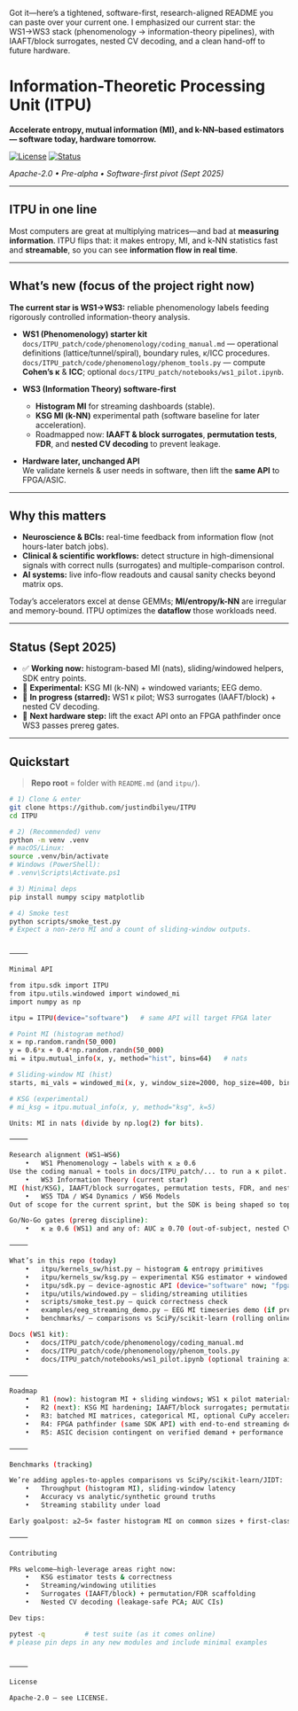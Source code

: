 Got it—here’s a tightened, software-first, research-aligned README you can paste over your current one. I emphasized our current star: the WS1→WS3 stack (phenomenology → information-theory pipelines), with IAAFT/block surrogates, nested CV decoding, and a clean hand-off to future hardware.

# Information-Theoretic Processing Unit (ITPU)

**Accelerate entropy, mutual information (MI), and k-NN–based estimators — software today, hardware tomorrow.**

[![License](https://img.shields.io/badge/License-Apache%202.0-blue.svg)](https://opensource.org/licenses/Apache-2.0)
[![Status](https://img.shields.io/badge/status-pre--alpha-orange.svg)](https://github.com)

*Apache-2.0 • Pre-alpha • Software-first pivot (Sept 2025)*

---

## ITPU in one line
Most computers are great at multiplying matrices—and bad at **measuring information**. ITPU flips that: it makes entropy, MI, and k-NN statistics fast and **streamable**, so you can see **information flow in real time**.

---

## What’s new (focus of the project right now)

**The current star is WS1→WS3:** reliable phenomenology labels feeding rigorously controlled information-theory analysis.

- **WS1 (Phenomenology) starter kit**  
  `docs/ITPU_patch/code/phenomenology/coding_manual.md` — operational definitions (lattice/tunnel/spiral), boundary rules, κ/ICC procedures.  
  `docs/ITPU_patch/code/phenomenology/phenom_tools.py` — compute **Cohen’s κ** & **ICC**; optional `docs/ITPU_patch/notebooks/ws1_pilot.ipynb`.

- **WS3 (Information Theory) software-first**  
  - **Histogram MI** for streaming dashboards (stable).  
  - **KSG MI (k-NN)** experimental path (software baseline for later acceleration).  
  - Roadmapped now: **IAAFT & block surrogates**, **permutation tests**, **FDR**, and **nested CV decoding** to prevent leakage.

- **Hardware later, unchanged API**  
  We validate kernels & user needs in software, then lift the **same API** to FPGA/ASIC.

---

## Why this matters

- **Neuroscience & BCIs:** real-time feedback from information flow (not hours-later batch jobs).  
- **Clinical & scientific workflows:** detect structure in high-dimensional signals with correct nulls (surrogates) and multiple-comparison control.  
- **AI systems:** live info-flow readouts and causal sanity checks beyond matrix ops.

Today’s accelerators excel at dense GEMMs; **MI/entropy/k-NN** are irregular and memory-bound. ITPU optimizes the **dataflow** those workloads need.

---

## Status (Sept 2025)

- ✅ **Working now:** histogram-based MI (nats), sliding/windowed helpers, SDK entry points.  
- 🧪 **Experimental:** KSG MI (k-NN) + windowed variants; EEG demo.  
- 🚧 **In progress (starred):** WS1 κ pilot; WS3 surrogates (IAAFT/block) + nested CV decoding.  
- 🧭 **Next hardware step:** lift the exact API onto an FPGA pathfinder once WS3 passes prereg gates.

---

## Quickstart

> **Repo root** = folder with `README.md` (and `itpu/`).

```bash
# 1) Clone & enter
git clone https://github.com/justindbilyeu/ITPU
cd ITPU

# 2) (Recommended) venv
python -m venv .venv
# macOS/Linux:
source .venv/bin/activate
# Windows (PowerShell):
# .venv\Scripts\Activate.ps1

# 3) Minimal deps
pip install numpy scipy matplotlib

# 4) Smoke test
python scripts/smoke_test.py
# Expect a non-zero MI and a count of sliding-window outputs.


⸻

Minimal API

from itpu.sdk import ITPU
from itpu.utils.windowed import windowed_mi
import numpy as np

itpu = ITPU(device="software")   # same API will target FPGA later

# Point MI (histogram method)
x = np.random.randn(50_000)
y = 0.6*x + 0.4*np.random.randn(50_000)
mi = itpu.mutual_info(x, y, method="hist", bins=64)   # nats

# Sliding-window MI (hist)
starts, mi_vals = windowed_mi(x, y, window_size=2000, hop_size=400, bins=64)

# KSG (experimental)
# mi_ksg = itpu.mutual_info(x, y, method="ksg", k=5)

Units: MI in nats (divide by np.log(2) for bits).

⸻

Research alignment (WS1–WS6)
	•	WS1 Phenomenology → labels with κ ≥ 0.6
Use the coding manual + tools in docs/ITPU_patch/... to run a κ pilot. No reliable labels → no WS3 Go.
	•	WS3 Information Theory (current star)
MI (hist/KSG), IAAFT/block surrogates, permutation tests, FDR, and nested CV decoding (AUC with CIs).
	•	WS5 TDA / WS4 Dynamics / WS6 Models
Out of scope for the current sprint, but the SDK is being shaped so topological/dynamical metrics and toy models can plug in next.

Go/No-Go gates (prereg discipline):
	•	κ ≥ 0.6 (WS1) and any of: AUC ≥ 0.70 (out-of-subject, nested CV), or O-info/PID class differences (q < 0.05 vs surrogates), or robust TDA differences.

⸻

What’s in this repo (today)
	•	itpu/kernels_sw/hist.py — histogram & entropy primitives
	•	itpu/kernels_sw/ksg.py — experimental KSG estimator + windowed helper
	•	itpu/sdk.py — device-agnostic API (device="software" now; "fpga" later)
	•	itpu/utils/windowed.py — sliding/streaming utilities
	•	scripts/smoke_test.py — quick correctness check
	•	examples/eeg_streaming_demo.py — EEG MI timeseries demo (if present)
	•	benchmarks/ — comparisons vs SciPy/scikit-learn (rolling online)

Docs (WS1 kit):
	•	docs/ITPU_patch/code/phenomenology/coding_manual.md
	•	docs/ITPU_patch/code/phenomenology/phenom_tools.py
	•	docs/ITPU_patch/notebooks/ws1_pilot.ipynb (optional training aid)

⸻

Roadmap
	•	R1 (now): histogram MI + sliding windows; WS1 κ pilot materials; clean docs
	•	R2 (next): KSG MI hardening; IAAFT/block surrogates; permutation+FDR; nested CV decoding
	•	R3: batched MI matrices, categorical MI, optional CuPy acceleration
	•	R4: FPGA pathfinder (same SDK API) with end-to-end streaming demo
	•	R5: ASIC decision contingent on verified demand + performance

⸻

Benchmarks (tracking)

We’re adding apples-to-apples comparisons vs SciPy/scikit-learn/JIDT:
	•	Throughput (histogram MI), sliding-window latency
	•	Accuracy vs analytic/synthetic ground truths
	•	Streaming stability under load

Early goalpost: ≥2–5× faster histogram MI on common sizes + first-class streaming others lack.

⸻

Contributing

PRs welcome—high-leverage areas right now:
	•	KSG estimator tests & correctness
	•	Streaming/windowing utilities
	•	Surrogates (IAAFT/block) + permutation/FDR scaffolding
	•	Nested CV decoding (leakage-safe PCA; AUC CIs)

Dev tips:

pytest -q          # test suite (as it comes online)
# please pin deps in any new modules and include minimal examples


⸻

License

Apache-2.0 — see LICENSE.

